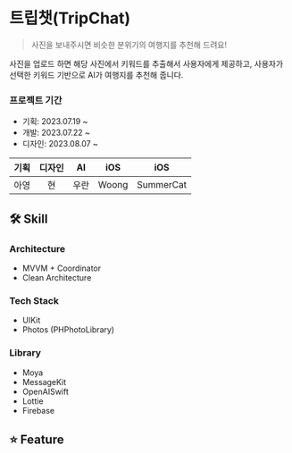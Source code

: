 # 트립챗(TripChat)
> 사진을 보내주시면 비슷한 분위기의 여행지를 추천해 드려요!

사진을 업로드 하면 해당 사진에서 키워드를 추출해서 사용자에게 제공하고,
사용자가 선택한 키워드 기반으로 AI가 여행지를 추천해 줍니다.

### 프로젝트 기간
- 기획: 2023.07.19 ~
- 개발: 2023.07.22 ~
- 디자인: 2023.08.07 ~

| 기획 | 디자인 | AI | iOS | iOS |
|:-:|:-:|:-:|:-:|:-:|
| 아영 | 현 | 우란 | Woong | SummerCat |

## 🛠️ Skill
<!--배지로 변경 가능한 것은 배지로 변경!-->

### Architecture
- MVVM + Coordinator
- Clean Architecture

### Tech Stack
- UIKit
- Photos (PHPhotoLibrary)

### Library
- Moya
- MessageKit
- OpenAISwift
- Lottie
- Firebase

## ⭐️ Feature

